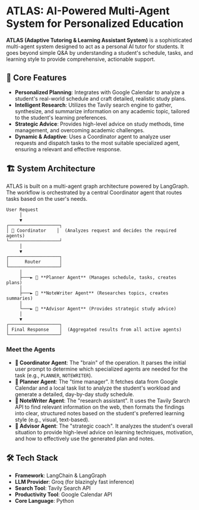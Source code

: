 # ATLAS: AI-Powered Multi-Agent System for Personalized Education

**ATLAS (Adaptive Tutoring & Learning Assistant System)** is a sophisticated multi-agent system designed to act as a personal AI tutor for students. It goes beyond simple Q&A by understanding a student's schedule, tasks, and learning style to provide comprehensive, actionable support.

## 🚀 Core Features

-   **Personalized Planning**: Integrates with Google Calendar to analyze a student's real-world schedule and craft detailed, realistic study plans.
-   **Intelligent Research**: Utilizes the Tavily search engine to gather, synthesize, and summarize information on any academic topic, tailored to the student's learning preferences.
-   **Strategic Advice**: Provides high-level advice on study methods, time management, and overcoming academic challenges.
-   **Dynamic & Adaptive**: Uses a Coordinator agent to analyze user requests and dispatch tasks to the most suitable specialized agent, ensuring a relevant and effective response.

## 🏗️ System Architecture

ATLAS is built on a multi-agent graph architecture powered by LangGraph. The workflow is orchestrated by a central Coordinator agent that routes tasks based on the user's needs.

```text
User Request
     │
     ▼
┌───────────────────┐
│ 🧠 Coordinator    │  (Analyzes request and decides the required agents)
└───────────────────┘
     │
     ▼
┌───────────────────┐
│      Router       │
└───────────────────┘
     │
     ├───► 📅 **Planner Agent** (Manages schedule, tasks, creates plans)
     │
     ├───► 🔎 **NoteWriter Agent** (Researches topics, creates summaries)
     │
     └───► 🌱 **Advisor Agent** (Provides strategic study advice)
     │
     ▼
┌───────────────────┐
│ Final Response    │  (Aggregated results from all active agents)
└───────────────────┘
```

### Meet the Agents

-   **🧠 Coordinator Agent**: The "brain" of the operation. It parses the initial user prompt to determine which specialized agents are needed for the task (e.g., `PLANNER`, `NOTEWRITER`).
-   **📅 Planner Agent**: The "time manager". It fetches data from Google Calendar and a local task list to analyze the student's workload and generate a detailed, day-by-day study schedule.
-   **🔎 NoteWriter Agent**: The "research assistant". It uses the Tavily Search API to find relevant information on the web, then formats the findings into clear, structured notes based on the student's preferred learning style (e.g., visual, text-based).
-   **🌱 Advisor Agent**: The "strategic coach". It analyzes the student's overall situation to provide high-level advice on learning techniques, motivation, and how to effectively use the generated plan and notes.

## 🛠️ Tech Stack

-   **Framework**: LangChain & LangGraph
-   **LLM Provider**: Groq (for blazingly fast inference)
-   **Search Tool**: Tavily Search API
-   **Productivity Tool**: Google Calendar API
-   **Core Language**: Python
